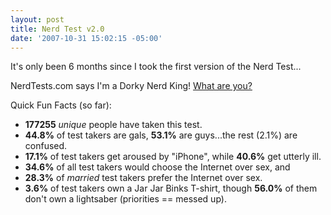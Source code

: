 ```yaml
---
layout: post
title: Nerd Test v2.0
date: '2007-10-31 15:02:15 -05:00'
---
```


It's only been 6 months since I took the first version of the Nerd Test...

NerdTests.com says I'm a Dorky Nerd King! [What are you?](http://www.nerdtests.com/nt2ref.html)

Quick Fun Facts (so far):

*   **177255** *unique* people have taken this test.  
*   **44.8%** of test takers are gals, **53.1%** are guys...the rest (2.1%) are confused.  
*   **17.1%** of test takers get aroused by "iPhone", while **40.6%** get utterly ill.  
*   **34.6%** of all test takers would choose the Internet over sex, and  
*   **28.3%** of *married* test takers prefer the Internet over sex.  
*   **3.6%** of test takers own a Jar Jar Binks T-shirt, though **56.0%** of them don't own a lightsaber (priorities == messed up).
